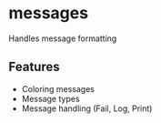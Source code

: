 # messages

Handles message formatting

## Features
- Coloring messages
- Message types
- Message handling (Fail, Log, Print)